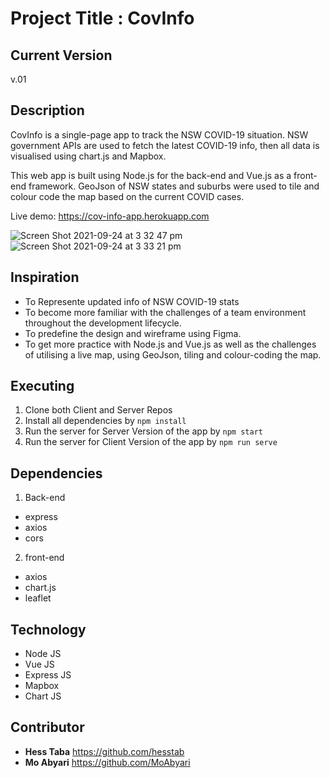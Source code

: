 # Project Title : CovInfo


## Current Version

v.01

## Description

CovInfo is a single-page app to track the NSW COVID-19 situation. NSW government APIs are used to fetch the latest COVID-19 info, then all data is visualised using chart.js and Mapbox.

This web app is built using Node.js for the back-end and Vue.js as a front-end framework. GeoJson of NSW states and suburbs were used to tile and colour code the map based on the current COVID cases. 

Live demo: https://cov-info-app.herokuapp.com


![Screen Shot 2021-09-24 at 3 32 47 pm](https://user-images.githubusercontent.com/86284097/134628294-a959f712-98b6-4f71-9bf5-3414bfe72a14.png)
![Screen Shot 2021-09-24 at 3 33 21 pm](https://user-images.githubusercontent.com/86284097/134628332-04320a7a-1de7-404c-9228-854b508afcec.png)


## Inspiration

* To Represente updated info of NSW COVID-19 stats  
* To become more familiar with the challenges of a team environment throughout the development lifecycle.
* To predefine the design and wireframe using Figma. 
* To get more practice with Node.js and Vue.js as well as the challenges of utilising a live map, using GeoJson, tiling and colour-coding the map. 


## Executing

1. Clone both Client and Server Repos
2. Install all dependencies by `npm install` 
3. Run the server for Server Version of the app by `npm start`
4. Run the server for Client Version of the app by `npm run serve`


## Dependencies

1. Back-end
* express 
* axios 
* cors

2. front-end
* axios 
* chart.js
* leaflet


## Technology

* Node JS
* Vue JS
* Express JS
* Mapbox
* Chart JS 


## Contributor 

* **Hess Taba** https://github.com/hesstab
* **Mo Abyari** https://github.com/MoAbyari



